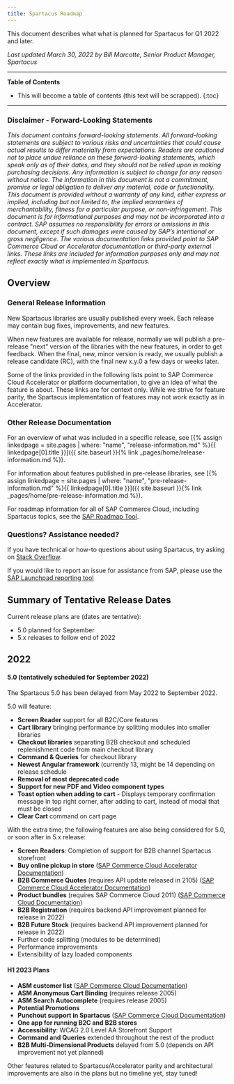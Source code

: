 ```yaml
---
title: Spartacus Roadmap
---
```


This document describes what what is planned for Spartacus for Q1 2022 and later.

*Last updated March 30, 2022 by Bill Marcotte, Senior Product Manager, Spartacus*

***

**Table of Contents**

- This will become a table of contents (this text will be scrapped).
{:toc}

***
  
### Disclaimer - Forward-Looking Statements

*This document contains forward-looking statements. All forward-looking statements are subject to various risks and uncertainties that could cause actual results to differ materially from expectations. Readers are cautioned not to place undue reliance on these forward-looking statements, which speak only as of their dates, and they should not be relied upon in making purchasing decisions. Any information is subject to change for any reason without notice. The information in this document is not a commitment, promise or legal obligation to deliver any material, code or functionality.  This document is provided without a warranty of any kind, either express or implied, including but not limited to, the implied warranties of merchantability, fitness for a particular purpose, or non-infringement. This document is for informational purposes and may not be incorporated into a contract. SAP assumes no responsibility for errors or omissions in this document, except if such damages were caused by SAP’s intentional or gross negligence. The various documentation links provided point to SAP Commerce Cloud or Accelerator documentation or third-party external links. These links are included for information purposes only and may not reflect exactly what is implemented in Spartacus.*
  
## Overview

### General Release Information

New Spartacus libraries are usually published every week. Each release may contain bug fixes, improvements, and new features.

When new features are available for release, normally we will publish a pre-release "next" version of the libraries with the new features, in order to get feedback. When the final, new, minor version is ready, we usually publish a release candidate (RC), with the final new x.y.0 a few days or weeks later.

Some of the links provided in the following lists point to SAP Commerce Cloud Accelerator or platform documentation, to give an idea of what the feature is about. These links are for context only. While we strive for feature parity, the Spartacus implementation of features may not work exactly as in Accelerator.
  
### Other Release Documentation

For an overview of what was included in a specific release, see [{% assign linkedpage = site.pages | where: "name", "release-information.md" %}{{ linkedpage[0].title }}]({{ site.baseurl }}{% link _pages/home/release-information.md %}).

For information about features published in pre-release libraries, see [{% assign linkedpage = site.pages | where: "name", "pre-release-information.md" %}{{ linkedpage[0].title }}]({{ site.baseurl }}{% link _pages/home/pre-release-information.md %}).

For roadmap information for all of SAP Commerce Cloud, including Spartacus topics, see the [SAP Roadmap Tool](https://roadmaps.sap.com/board?PRODUCT=089E017A62AB1EDA94C15F5EDB33E0E1).
  
### Questions? Assistance needed?

If you have technical or how-to questions about using Spartacus, try asking on [Stack Overflow](https://stackoverflow.com/questions/tagged/spartacus-storefront).

If you would like to report an issue for assistance from SAP, please use the [SAP Launchpad reporting tool](https://launchpad.support.sap.com/)
  
## Summary of Tentative Release Dates

Current release plans are (dates are tentative):

- 5.0 planned for September
- 5.x releases to follow end of 2022

## 2022

#### 5.0 (tentatively scheduled for September 2022)

The Spartacus 5.0 has been delayed from May 2022 to September 2022. 

5.0 will feature:
- **Screen Reader** support for all B2C/Core features
- **Cart library** bringing performance by splitting modules into smaller libraries
- **Checkout libraries** separating B2B checkout and scheduled replenishment code from main checkout library
- **Command & Queries** for checkout library
- **Newest Angular framework** (currently 13, might be 14 depending on release schedule
- **Removal of most deprecated code**
- **Support for new PDF and Video component types**
- **Toast option when adding to cart** - Displays temporary confirmation message in top right corner, after adding to cart, instead of modal that must be closed
- **Clear Cart** command on cart page

With the extra time, the following features are also being considered for 5.0, or soon after in 5.x release:
- **Screen Readers**: Completion of support for B2B channel Spartacus storefront
- **Buy online pickup in store** ([SAP Commerce Cloud Accelerator Documentation](https://help.sap.com/viewer/4c33bf189ab9409e84e589295c36d96e/latest/en-US/8ae75e2086691014a64bf7cdd7ed5fd6.html))
- **B2B Commerce Quotes** (requires API update released in 2105) ([SAP Commerce Cloud Accelerator Documentation](https://help.sap.com/viewer/4c33bf189ab9409e84e589295c36d96e/latest/en-US/a795b4722f6942c091ef716c66ddb37d.html))
- **Product bundles** (requires SAP Commerce Cloud 2011) ([SAP Commerce Cloud Documentation](https://help.sap.com/viewer/9d346683b0084da2938be8a285c0c27a/latest/en-US/8b6eec0286691014a041e59dc69dc185.html))
- **B2B Registration** (requires backend API improvement planned for release in 2022)
- **B2B Future Stock** (requires backend API improvement planned for release in 2022)
- Further code splitting (modules to be determined)
- Performance improvements
- Extensibility of lazy loaded components

#### H1 2023 Plans

- **ASM customer list** ([SAP Commerce Cloud Documentation](https://help.sap.com/viewer/9d346683b0084da2938be8a285c0c27a/latest/en-US/8b571515866910148fc18b9e59d3e084.html))
- **ASM Anonymous Cart Binding** (requires release 2005)
- **ASM Search Autocomplete** (requires release 2005)
- **Potential Promotions**
- **Punchout support in Spartacus** ([SAP Commerce Cloud Documentation](https://help.sap.com/viewer/4c33bf189ab9409e84e589295c36d96e/latest/en-US/8ac40cf08669101486f5ce44920c3f91.html))
- **One app for running B2C and B2B stores**
- **Accessibility**: WCAG 2.0 Level AA Storefront Support
- **Command and Queries** extended throughout the rest of the product
- **B2B Multi-Dimensional Products** delayed from 5.0 (depends on API improvement not yet planned)

Other features related to Spartacus/Accelerator parity and architectural improvements are also in the plans but no timeline yet, stay tuned!
